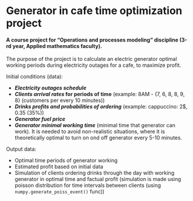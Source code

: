 # Generator in cafe time optimization project

#### A course project for “Operations and processes modeling” discipline (3-rd year, Applied mathematics faculty).

The purpose of the project is to calculate an electric generator optimal working periods during electricity outages for a cafe, to maximize profit.

Initial conditions (data):

- ***Electricity outages schedule***
- ***Clients arrival rates* for periods of time** (example: 8AM - {7, 6, 8, 8, 9, 8} (customers per every 10 minutes))
- ***Drinks profits and probabilities of ordering*** (example: cappuccino: 2$, 0.35 (35%))
- ***Generator fuel price***
- ***Generator minimal working time*** (minimal time that generator can work). It is needed to avoid non-realistic situations, where it is theoretically optimal to turn on ond off generator every 5-10 minutes.

Output data:

* Optimal time periods of generator working
* Estimated profit based on initial data
* Simulation of clients ordering drinks through the day with working generator in optimal time and factual profit
  (simulation is made using poisson distribution for time intervals between clients (using `numpy.generate_poiss_event()` func))
